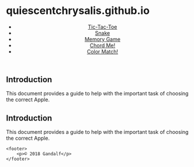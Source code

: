 # quiescentchrysalis.github.io

<!DOCTYPE html>
<html lang="en">
  <head>
    <meta charset="UTF-8">
 <meta name="keywords" content=" breast cancer, run, race,charity">
    <title>Diane's Run</title>
    <link rel="stylesheet1" href=" dr_base.css">
 <link rel="stylesheet2" href=" dr_layout.css">
  </head>
  <body>
  <header>
  <nav class="crumbs">
    <ul >
  <li><a href="./Tic-Tac-Toe/main.html">Tic-Tac-Toe</a></li>
  <li><a href="./Snake/main.html">Snake</a> </li>
  <li><a href="./Memory Game/main.html">Memory Game</a> </li>
  <li><a href="./Chord Me!/main.py">Chord Me!</a> </li>
  <li><a href="./Color Match!/main.html">Color Match!</a> </li>
</ul>
</nav>
  </header>
  
  <section>
    <h2>Introduction</h2>
    <p>This document provides a guide to help with the important task of choosing the correct Apple.</p>
</section>

 <section>
    <h2>Introduction</h2>
    <p>This document provides a guide to help with the important task of choosing the correct Apple.</p>
 </section>

    <footer>
        <p>© 2018 Gandalf</p>
    </footer>
 <script src="index.js"></script>
  </body>
</html>
